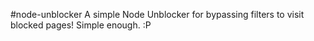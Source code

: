 #node-unblocker
A simple Node Unblocker for bypassing filters to visit blocked pages! Simple enough. :P
